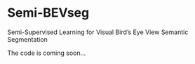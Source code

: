 # Semi-BEVseg
Semi-Supervised Learning for Visual Bird’s Eye View Semantic Segmentation

The code is coming soon...
